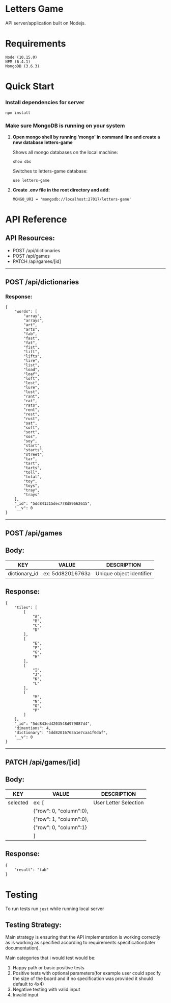 
# Letters Game
API server/application built on Nodejs. 

# Requirements
    Node (10.15.0)
    NPM (6.4.1)
    MongoDB (3.6.3)

# Quick Start 
### Install dependencies for server

```
npm install
```

### Make sure MongoDB is running on your system

1. **Open mongo shell by running 'mongo' in command line and create a new database letters-game**

     Shows all mongo databases on the local machine: 
    
    ``` 
    show dbs 
    ```

    Switches to letters-game database: 
    ```
    use letters-game 
    ```
    

2. **Create .env file in the root directory and add:**
    ```
    MONGO_URI = 'mongodb://localhost:27017/letters-game'
    ```

# API Reference
## API Resources: 
- POST /api/dictionaries 
- POST /api/games
- PATCH /api/games/[id]

------------------

## POST /api/dictionaries

### Response: 
```
{
    "words": [
        "array",
        "arrays",
        "art",
        "arts",
        "fab",
        "fast",
        "fat",
        "fist",
        "lift",
        "lifts",
        "lire",
        "list",
        "load",
        "loaf",
        "loft",
        "lost",
        "lure",
        "lust",
        "rant",
        "rat",
        "rats",
        "rent",
        "rest",
        "rust",
        "sat",
        "soft",
        "sort",
        "sos",
        "soy",
        "start",
        "starts",
        "street",
        "tar",
        "tart",
        "tarts",
        "toll",
        "total",
        "toy",
        "toys",
        "tray",
        "trays"
    ],
    "_id": "5dd841315dec778d89662615",
    "__v": 0
}
```
----
## POST /api/games
## Body: 
|  KEY          |  VALUE            | DESCRIPTION |
| ------------- | ------------------| ----        |
| dictionary_id | ex: 5dd82016763a  |   Unique object identifier 

## Response: 
```
{
    "tiles": [
        [
            "A",
            "B",
            "C",
            "D"
        ],
        [
            "E",
            "F",
            "G",
            "H"
        ],
        [
            "I",
            "J",
            "K",
            "L"
        ],
        [
            "M",
            "N",
            "O",
            "P"
        ]
    ],
    "_id": "5dd843ed4203548d979087d4",
    "dimentions": 4,
    "dictionary": "5dd82016763a1e7caa1f0daf",
    "__v": 0
}
```

----
## PATCH /api/games/[id]
## Body: 
|  KEY          |  VALUE                    | DESCRIPTION |
| ------------- | ------------------        | ----        |
| selected      | ex: [                     |User Letter Selection|
|               |   {"row": 0, "column":0}, |             |
|               |   {"row": 1, "column":0}, |             |
|               |   {"row": 0, "column":1}  |             |
|               | ]                         |             |
## Response: 
```
{
    "result": "fab"
}
```
# Testing 
To run tests run ``` jest ``` while running local server 

## Testing Strategy: 
Main strategy is ensuring that the API implementation is working correctly as is working as specified according to requirements specification(later documentation).

Main categories that i would test would be:
1. Happy path or basic positive tests
2. Positive tests with optional parameters(for example user could specify the size of the board and if no specification was provided it should default to 4x4)
3. Negative testing with valid input
4. Invalid input